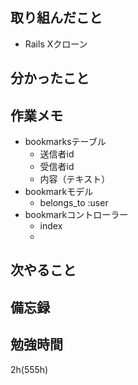 ## 取り組んだこと
- Rails Xクローン

## 分かったこと

## 作業メモ
 - bookmarksテーブル
   - 送信者id
   - 受信者id
   - 内容（テキスト）
 - bookmarkモデル
   - belongs_to :user
 - bookmarkコントローラー
   - index
   - 
## 次やること

## 備忘録

## 勉強時間
2h(555h)